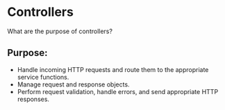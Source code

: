 # Controllers
What are the purpose of controllers?

## Purpose:

- Handle incoming HTTP requests and route them to the appropriate service functions.
- Manage request and response objects.
- Perform request validation, handle errors, and send appropriate HTTP responses.